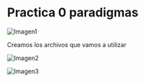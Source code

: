 # Practica 0 paradigmas

![Imagen1](/Users/emanuelsolis/Desktop/Paradigmas/imagenes/1.png)

Creamos los archivos que vamos a utilizar 

![Imagen2](/Users/emanuelsolis/Desktop/Paradigmas/imagenes/2.png)

![Imagen3](/Users/emanuelsolis/Desktop/Paradigmas/imagenes/3.png)




